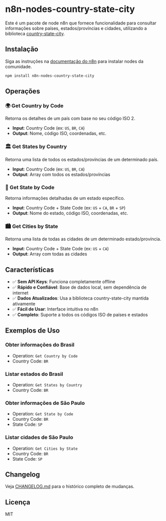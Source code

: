 # n8n-nodes-country-state-city

Este é um pacote de node n8n que fornece funcionalidade para consultar informações sobre países, estados/províncias e cidades, utilizando a biblioteca [country-state-city](https://github.com/dr5hn/country-state-city).

## Instalação

Siga as instruções na [documentação do n8n](https://docs.n8n.io/integrations/community-nodes/installation/) para instalar nodes da comunidade.

```bash
npm install n8n-nodes-country-state-city
```

## Operações

### 🌍 Get Country by Code
Retorna os detalhes de um país com base no seu código ISO 2.
- **Input**: Country Code (ex: `US`, `BR`, `CA`)
- **Output**: Nome, código ISO, coordenadas, etc.

### 🏛️ Get States by Country  
Retorna uma lista de todos os estados/províncias de um determinado país.
- **Input**: Country Code (ex: `US`, `BR`, `CA`)
- **Output**: Array com todos os estados/províncias

### 🏢 Get State by Code
Retorna informações detalhadas de um estado específico.
- **Input**: Country Code + State Code (ex: `US` + `CA`, `BR` + `SP`)
- **Output**: Nome do estado, código ISO, coordenadas, etc.

### 🏙️ Get Cities by State
Retorna uma lista de todas as cidades de um determinado estado/província.
- **Input**: Country Code + State Code (ex: `US` + `CA`)
- **Output**: Array com todas as cidades

## Características

- ✅ **Sem API Keys**: Funciona completamente offline
- ✅ **Rápido e Confiável**: Base de dados local, sem dependência de internet
- ✅ **Dados Atualizados**: Usa a biblioteca country-state-city mantida ativamente
- ✅ **Fácil de Usar**: Interface intuitiva no n8n
- ✅ **Completo**: Suporte a todos os códigos ISO de países e estados

## Exemplos de Uso

### Obter informações do Brasil
- Operation: `Get Country by Code`
- Country Code: `BR`

### Listar estados do Brasil  
- Operation: `Get States by Country`
- Country Code: `BR`

### Obter informações de São Paulo
- Operation: `Get State by Code`
- Country Code: `BR`
- State Code: `SP`

### Listar cidades de São Paulo
- Operation: `Get Cities by State`
- Country Code: `BR`
- State Code: `SP`

## Changelog

Veja [CHANGELOG.md](CHANGELOG.md) para o histórico completo de mudanças.

## Licença

MIT
